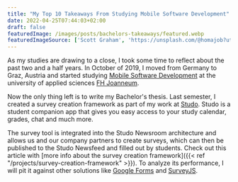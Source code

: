 ```yaml
---
title: "My Top 10 Takeaways From Studying Mobile Software Development"
date: 2022-04-25T07:44:03+02:00
draft: false
featuredImage: /images/posts/bachelors-takeaways/featured.webp
featuredImageSource: ['Scott Graham', 'https://unsplash.com/@homajob?utm_source=unsplash&utm_medium=referral&utm_content=creditCopyText']
---
```


As my studies are drawing to a close, I took some time to reflect about the past two and a half years. In October of 2019, I moved from Germany to Graz, Austria and started studying [Mobile Software Development](https://www.fh-joanneum.at/mobile-software-development/bachelor/en/) at the university of applied sciences [FH Joanneum](https://fh-joanneum.at/en/). 

Now the only thing left is to write my Bachelor's thesis. Last semester, I created a survey creation framework as part of my work at [Studo](https://studo.com/). Studo is a student companion app that gives you easy access to your study calendar, grades, chat and much more. 

The survey tool is integrated into the Studo Newsroom architecture and allows us and our company partners to create surveys, which can then be published to the Studo Newsfeed and filled out by students. Check out this article with [more info about the survey creation framework]({{< ref "/projects/survey-creation-framework" >}}). To analyze its performance, I will pit it against other solutions like [Google Forms](https://forms.google.com/) and [SurveyJS](https://surveyjs.io/).
